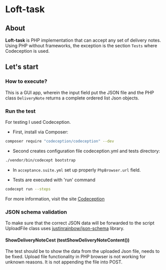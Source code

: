 # Loft-task

## About
**Loft-task** is PHP implementation that can accept any set of delivery notes. 
Using PHP without frameworks, the exception is the section `Tests` where Codeception is used.

## Let's start
### How to execute?
This is a GUI app, wherein the input field put the JSON file and the PHP class `DeliveryNote` returns a complete ordered list Json objects.


### Run the test
For testing I used Codeception.
* First, install via Composer:
```bash
composer require "codeception/codeception" --dev
```

* Second creates configuration file codeception.yml and tests directory:
```bash
./vendor/bin/codecept bootstrap
```

* In `acceptance.suite.yml` set up properly `PhpBrowser.url` field. 

* Tests are executed with 'run' command
```bash
codecept run --steps
```

For more information, visit the site
[Codeception](https://codeception.com/)

### JSON schema validation

To make sure that the correct JSON data will be forwarded to the script UploadFile class uses [justinrainbow/json-schema](https://github.com/justinrainbow/json-schema) library.

#### ShowDeliveryNoteCest (testShowDeliveryNoteContent())

The test should be to show the data from the uploaded Json file, needs to be fixed.
Upload file functionality in PHP browser is not working for unknown reasons. 
It is not appending the file into POST.
